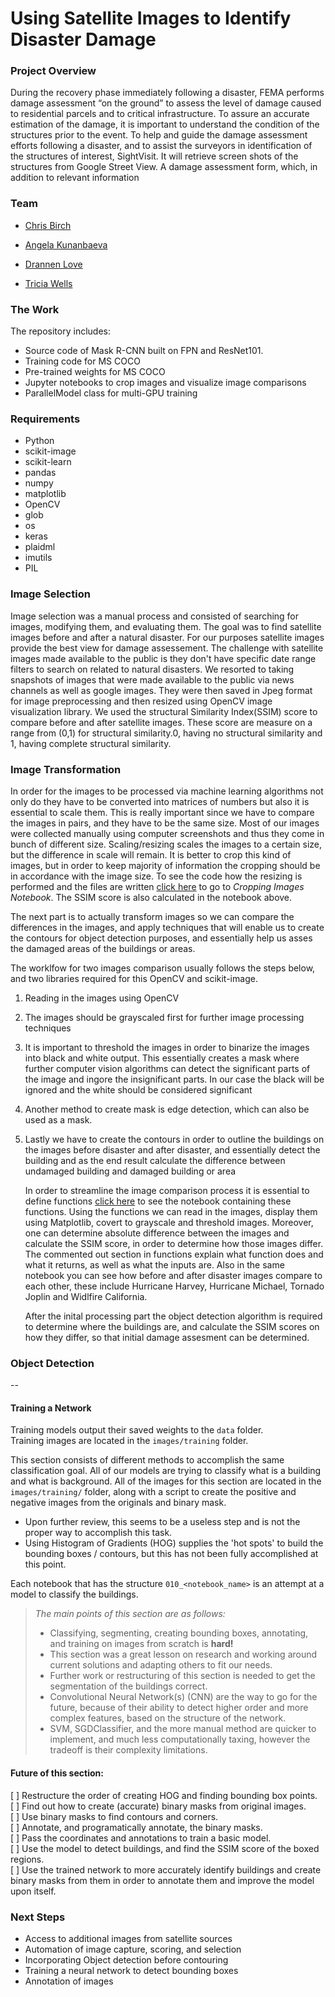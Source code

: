 # Using Satellite Images to Identify Disaster Damage

### Project Overview



During the recovery phase immediately following a disaster, FEMA performs damage assessment “on the ground” to assess the level of damage caused to residential parcels and to critical infrastructure. To assure an accurate estimation of the damage, it is important to understand the condition of the structures prior to the event. To help and guide the damage assessment efforts following a disaster, and to assist the surveyors in identification of the structures of interest, SightVisit. It will retrieve screen shots of the structures from Google Street View. A damage assessment form, which, in addition to relevant information





### Team


- [Chris Birch](https://www.linkedin.com/in/chris-birch/) 

- [Angela Kunanbaeva](https://www.linkedin.com/in/aqqu/)

- [Drannen Love](https://www.linkedin.com/in/drannenlove/) 

- [Tricia Wells](https://www.linkedin.com/in/triciawells731/)


### The Work

The repository includes:

- Source code of Mask R-CNN built on FPN and ResNet101.
- Training code for MS COCO
- Pre-trained weights for MS COCO
- Jupyter notebooks to crop images and visualize image comparisons
- ParallelModel class for multi-GPU training



### Requirements
- Python 
- scikit-image
- scikit-learn
- pandas
- numpy
- matplotlib
- OpenCV
- glob
- os
- keras
- plaidml
- imutils
- PIL



### Image Selection
Image selection was a manual process and consisted of searching for images, modifying them, and evaluating them. The goal was to find satellite images before and after a natural disaster. For our purposes satellite images provide the best view for damage assessement. The challenge with satellite images made available to the public is they don't have specific date range filters to search on related to natural disasters. We resorted to taking snapshots of images that were made available to the public via news channels as well as google images. They were then saved in Jpeg format for image preprocessing and then resized using OpenCV image visualization library. We used the structural Similarity Index(SSIM) score to compare before and after satellite images. These score are measure on a range from (0,1) for structural similarity.0, having no structural similarity and 1, having complete structural similarity.




### Image Transformation

       
   In order for the images to be processed via machine learning algorithms not only do they have to be converted into matrices of numbers but also it is essential to scale them. This is really important since we have to compare the images in pairs, and they have to be the same size. Most of our images were collected manually using computer screenshots and thus they come in bunch of different size. Scaling/resizing scales the images to a certain size, but the difference in scale will remain. It is better to crop this kind of images, but in order to keep majority of information the cropping should be in accordance with the image size. To see the code how the resizing is performed and the files are written [click here](./cropping_images.ipynb) to go to *Cropping Images Notebook*. The SSIM score is also calculated in the notebook above.
    
    
   The next part is to actually transform images so we can compare the differences in the images, and apply techniques that will enable us to create the contours for object detection purposes, and essentially help us asses the damaged areas of the buildings or areas.
       
       
   The worklfow for two images comparison usually follows the steps below, and two libraries required for this OpenCV and scikit-image. 
    

1. Reading in the images using OpenCV

2. The images should be grayscaled first for further image processing techniques

3. It is important to threshold the images in order to binarize the images into black and white output. This essentially creates a mask where further computer vision algorithms can detect the significant parts of the image and ingore the insignificant parts. In our case the black will be ignored and the white should be considered significant

4. Another method to create mask is edge detection, which can also be used as a mask.

5. Lastly we have to create the contours in order to outline the buildings on the images before disaster and after disaster, and essentially detect the building and as the end result calculate the difference between undamaged building and damaged building or area


      In order to streamline the image comparison process it is essential to define functions [click here](./disaster_images_processing.ipynb) to see the notebook containing these functions. Using the functions we can read in the images, display them using Matplotlib, covert to grayscale and threshold images. Moreover, one can determine absolute difference between the images and calculate the SSIM score, in order to determine how those images differ. The commented out section in functions explain what function does and what it returns, as well as what the inputs are.
      Also in the same notebook you can see how before and after disaster images compare to each other, these include Hurricane Harvey, Hurricane Michael, Tornado Joplin and Widlfire California.
      
      
      After the inital processing part the object detection algorithm is required to determine where the buildings are, and calculate the SSIM scores on how they differ, so that initial damage assesment can be determined.




### Object Detection
--
#### Training a Network



Training models output their saved weights to the `data` folder.  
Training images are located in the `images/training` folder.  


This section consists of different methods to accomplish the same classification goal.  All of our models are trying to classify what is a building and what is background.
All of the images for this section are located in the `images/training/` folder, along with a script to create the positive and negative images from the originals and binary mask.
- Upon further review, this seems to be a useless step and is not the proper way to accomplish this task.
- Using Histogram of Gradients (HOG) supplies the 'hot spots' to build the bounding boxes / contours, but this has not been fully accomplished at this point.

Each notebook that has the structure `010_<notebook_name>` is an attempt at a model to classify the buildings.

> *The main points of this section are as follows:*
> - Classifying, segmenting, creating bounding boxes, annotating, and training on images from scratch is **hard!**
> - This section was a great lesson on research and working around current solutions and adapting others to fit our needs.
> - Further work or restructuring of this section is needed to get the segmentation of the buildings correct.
> - Convolutional Neural Network(s) (CNN) are the way to go for the future, because of their ability to detect higher order and more complex features, based on the structure of the network.
> - SVM, SGDClassifier, and the more manual method are quicker to implement, and much less computationally taxing, however the tradeoff is their complexity limitations.

#### Future of this section:
 [ ] Restructure the order of creating HOG and finding bounding box points.  
 [ ] Find out how to create (accurate) binary masks from original images.  
 [ ] Use binary masks to find contours and corners.  
 [ ] Annotate, and programatically annotate, the binary masks.  
 [ ] Pass the coordinates and annotations to train a basic model.  
 [ ] Use the model to detect buildings, and find the SSIM score of the boxed regions.  
 [ ] Use the trained network to more accurately identify buildings and create binary masks from them in order to annotate them and improve the model upon itself.
 
 

### Next Steps
- Access to additional images from satellite sources
- Automation of image capture, scoring, and selection
- Incorporating Object detection before contouring
- Training a neural network to detect bounding boxes
- Annotation of images
